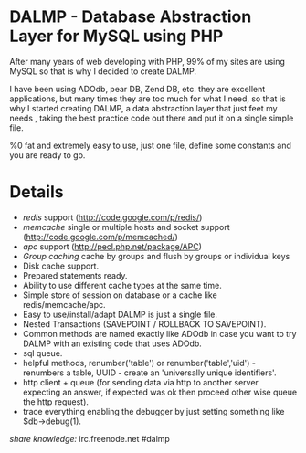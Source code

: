 DALMP - Database Abstraction Layer for MySQL using PHP 
======================================================

After many years of web developing with PHP, 99% of my sites are using MySQL so that is why I decided to create DALMP.

I have been using ADOdb, pear DB, Zend DB,  etc. they are excellent applications, but many times they are too much for what I need, so that is why I started creating DALMP, a data abstraction layer that just feet my needs , taking the best practice code out there and put it on a single simple file.

%0 fat and extremely easy to use, just one file, define some constants and you are ready to go.

Details
=======

  * *redis* support (http://code.google.com/p/redis/)
  * *memcache*  single or multiple hosts and socket support (http://code.google.com/p/memcached/)
  * *apc* support (http://pecl.php.net/package/APC)
  * *Group caching* cache by groups and flush by groups or individual keys 
  * Disk cache support.
  * Prepared statements ready.
  * Ability to use different cache types at the same time.
  * Simple store of session on database or a cache like redis/memcache/apc.
  * Easy to use/install/adapt DALMP is just a single file. 
  * Nested Transactions (SAVEPOINT / ROLLBACK TO SAVEPOINT).
  * Common methods are named exactly like ADOdb in case you want to try DALMP with an existing code that uses ADOdb.
  * sql queue.
  * helpful methods, renumber('table') or renumber('table','uid') - renumbers a table, UUID - create an 'universally unique identifiers'. 
  * http client + queue (for sending data via http to another server expecting an answer, if expected was ok then proceed other wise queue the http request).
  * trace everything enabling the debugger by just setting something like $db->debug(1).

_share knowledge:_ irc.freenode.net #dalmp
